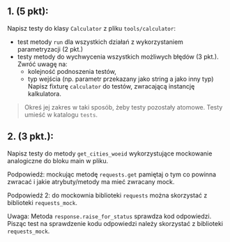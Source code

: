 ## 1. (5 pkt):
Napisz testy do klasy `Calculator` z pliku `tools/calculator`:
* test metody `run` dla wszystkich działań 
z wykorzystaniem parametryzacji (2 pkt.)
* testy metody do wychwycenia wszystkich możliwych błędów (3 pkt.).
Zwróć uwagę na:
    * kolejność podnoszenia testów,
    * typ wejścia (np. parametr przekazany jako string a jako inny typ)
Napisz fixturę `calculator` do testów, zwracającą instancję kalkulatora.
> Okreś jej zakres w taki sposób, żeby testy pozostały atomowe.
Testy umieść w katalogu `tests`.
## 2. (3 pkt.):
Napisz testy do metody `get_cities_woeid` wykorzystujące mockowanie analogiczne
do bloku main w pliku.

Podpowiedź: mockując metodę `requests.get` pamiętaj o tym co powinna zwracać
i jakie atrybuty/metody ma mieć zwracany mock.

Podpowiedź 2: do mockownia biblioteki `requests` 
można skorzystać z biblioteki `requests_mock`.

Uwaga: Metoda `response.raise_for_status` sprawdza kod odpowiedzi. 
Pisząc test na sprawdzenie kodu odpowiedzi należy skorzystać 
z biblioteki `requests_mock`.